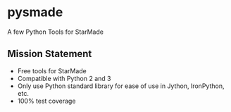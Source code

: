 # pysmade
A few Python Tools for StarMade


## Mission Statement

- Free tools for StarMade
- Compatible with Python 2 and 3
- Only use Python standard library for ease of use in Jython, IronPython, etc.
- 100% test coverage
